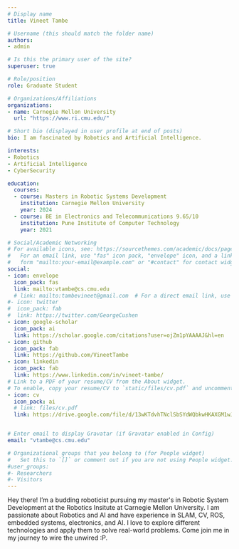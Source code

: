 ```yaml
---
# Display name
title: Vineet Tambe

# Username (this should match the folder name)
authors:
- admin

# Is this the primary user of the site?
superuser: true

# Role/position
role: Graduate Student

# Organizations/Affiliations
organizations:
- name: Carnegie Mellon University
  url: "https://www.ri.cmu.edu/"

# Short bio (displayed in user profile at end of posts)
bio: I am fascinated by Robotics and Artificial Intelligence.

interests:
- Robotics
- Artificial Intelligence
- CyberSecurity

education:
  courses:
  - course: Masters in Robotic Systems Development
    institution: Carnegie Mellon University
    year: 2024
  - course: BE in Electronics and Telecommunications 9.65/10 
    institution: Pune Institute of Computer Technology
    year: 2021

# Social/Academic Networking
# For available icons, see: https://sourcethemes.com/academic/docs/page-builder/#icons
#   For an email link, use "fas" icon pack, "envelope" icon, and a link in the
#   form "mailto:your-email@example.com" or "#contact" for contact widget.
social:
- icon: envelope
  icon_pack: fas
  link: mailto:vtambe@cs.cmu.edu
  # link: mailto:tambevineet@gmail.com  # For a direct email link, use "mailto:tambevineet@gmail.com".
#- icon: twitter
#  icon_pack: fab
#  link: https://twitter.com/GeorgeCushen
- icon: google-scholar
  icon_pack: ai
  link: https://scholar.google.com/citations?user=ojZm1pYAAAAJ&hl=en
- icon: github
  icon_pack: fab
  link: https://github.com/VineetTambe
- icon: linkedin
  icon_pack: fab
  link: https://www.linkedin.com/in/vineet-tambe/
# Link to a PDF of your resume/CV from the About widget.
# To enable, copy your resume/CV to `static/files/cv.pdf` and uncomment the lines below.
- icon: cv
  icon_pack: ai
  # link: files/cv.pdf
  link: https://drive.google.com/file/d/13wKTdvhTNclSbSYdWQbkwHKAXGM1wJ95/view?usp=sharing


# Enter email to display Gravatar (if Gravatar enabled in Config)
email: "vtambe@cs.cmu.edu"

# Organizational groups that you belong to (for People widget)
#   Set this to `[]` or comment out if you are not using People widget.
#user_groups:
#- Researchers
#- Visitors
---
```

Hey there! I’m a budding roboticist pursuing my master's in Robotic System Development at the Robotics Insitute at Carnegie Mellon University. I am passionate about Robotics and AI and have experience in SLAM, CV, ROS, embedded systems, electronics, and AI. 
I love to explore different technologies and apply them to solve real-world problems. Come join me in my journey to wire the unwired :P.
 <!-- Currently I am working on:
- Autonomous Vehicles 
- reinforcement learning
- control systems -->

